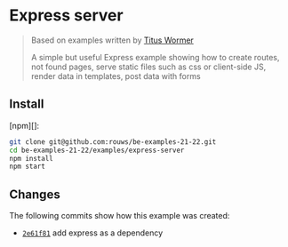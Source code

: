 # Express server

> Based on examples written by [Titus Wormer](http://wooorm.com)
> 
> A simple but useful Express example showing how to create routes, not found
> pages, serve static files such as css or client-side JS, render data in templates, 
> post data with forms


## Install

[npm][]:

```bash
git clone git@github.com:rouws/be-examples-21-22.git
cd be-examples-21-22/examples/express-server
npm install
npm start
```
## Changes

The following commits show how this example was created:

*   [`2e61f81`](https://github.com/rouws/be-examples-21-22/commit/560f753c940179ef24fab14767555856256ddbff)
    add express as a dependency